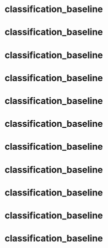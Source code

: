 # classification_baseline
# classification_baseline
# classification_baseline
# classification_baseline
# classification_baseline
# classification_baseline
# classification_baseline
# classification_baseline
# classification_baseline
# classification_baseline
# classification_baseline
